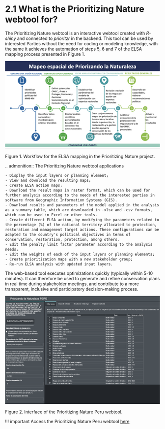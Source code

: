 # 2.1 What is the Prioritizing Nature webtool for?

The Prioritizing Nature webtool is an interactive webtool created with *R-shiny* and connected to *prioritzr* in the backend. This tool can be used by interested Parties without the need for coding or modeling knowledge, with the same it achieves the automation of steps 5, 6 and 7 of the ELSA mapping process presented in Figure 1.

![1workflow.png](images/1workflow.png)

Figure 1. Workflow for the ELSA mapping in the Prioritizing Nature project.

.. admonition:: The Prioritizing Nature webtool applications
    
    - Display the input layers or planning element;
    - View and download the resulting maps;
    - Create ELSA action maps;
    - Download the result maps in raster format, which can be used for further analysis according to the needs of the interested parties in software from Geographic Information Systems (GIS).
    - Download results and parameters of the model applied in the analysis as a summary table, which are downloaded in .xlsx and .csv formats, which can be used in Excel or other tools.
    - Create different ELSA action, by modifying the parameters related to the percentage (%) of the national territory allocated to protection, restoration and management target actions. These configurations can be adapted to the country's political objectives in terms of conservation, restoration, protection, among others.
    - Edit the penalty limit factor parameter according to the analysis needs;
    - Edit the weights of each of the input layers or planning elements;
    - Create prioritization maps with a new stakeholder group;
    - Re-run ELSA analysis with updated input layers.

The web-based tool executes optimizations quickly (typically within 5-10 minutes). It can therefore be used to generate and refine conservation plans in real time during stakeholder meetings, and contribute to a more transparent, inclusive and participatory decision-making process.

![2pinterface.png](images/2pinterface.png)

Figure 2. Interface of the Prioritizing Nature Peru webtool.

!!! important
    Access the Prioritizing Nature Peru webtool [here ](https://elsa.unbiodiversitylab.org/Bezos_PER/)
